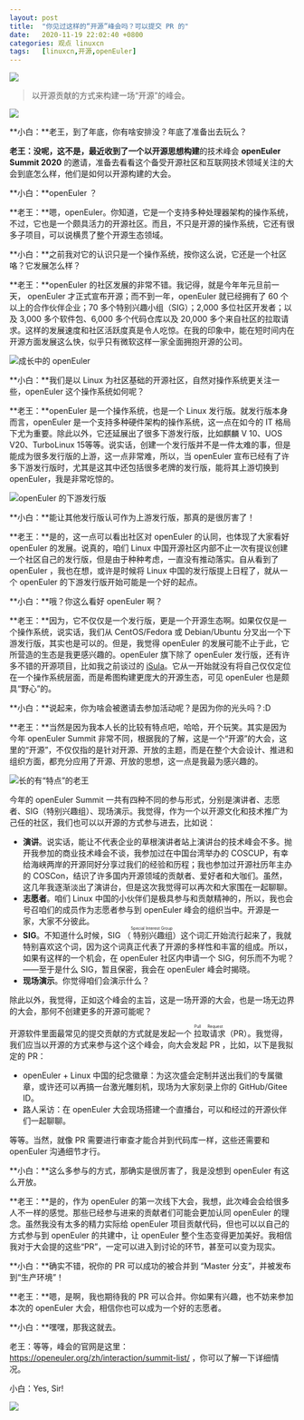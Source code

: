 ```yaml
---
layout: post
title:	"你见过这样的“开源”峰会吗？可以提交 PR 的"
date:	2020-11-19 22:02:40 +0800 
categories:	观点 linuxcn 
tags:	[linuxcn,开源,openEuler]
---
```



![](/Asserts/Images/album/202011/18/104128th2h8uiuuw67bwb8.png)



> 
> 以开源贡献的方式来构建一场“开源”的峰会。
> 
> 
> 


![](/Asserts/Images/album/202011/18/101832hsi9yny9dn979ds9.png)


**小白：**老王，到了年底，你有啥安排没？年底了准备出去玩么？


**老王：**没呢，这不是，最近收到了一个以**开源思想构建**的技术峰会 **openEuler Summit 2020** 的邀请，准备去看看这个备受开源社区和互联网技术领域关注的大会到底怎么样，他们是如何以开源构建的大会。 


**小白：**openEuler ？


**老王：**嗯，openEuler。你知道，它是一个支持多种处理器架构的操作系统，不过，它也是一个颇具活力的开源社区。而且，不只是开源的操作系统，它还有很多子项目，可以说横贯了整个开源生态领域。


**小白：**之前我对它的认识只是一个操作系统，按你这么说，它还是一个社区咯？它发展怎么样？


**老王：**openEuler 的社区发展的非常不错。我记得，就是今年年元旦前一天， openEuler 才正式宣布开源；而不到一年，openEuler 就已经拥有了 60 个以上的合作伙伴企业；70 多个特别兴趣小组（SIG）；2,000 多位社区开发者；以及 3,000 多个软件包、6,000 多个代码仓库以及 20,000 多个来自社区的拉取请求。这样的发展速度和社区活跃度真是令人吃惊。在我的印象中，能在短时间内在开源方面发展这么快，似乎只有微软这样一家全面拥抱开源的公司。


![成长中的 openEuler](/Asserts/Images/album/202011/18/102045ot4c55tg6c99828k.png)


**小白：**我们是以 Linux 为社区基础的开源社区，自然对操作系统更关注一些，openEuler 这个操作系统如何呢？


**老王：**openEuler 是一个操作系统，也是一个 Linux 发行版。就发行版本身而言，openEuler 是一个支持多种硬件架构的操作系统，这一点在如今的 IT 格局下尤为重要。除此以外，它还延展出了很多下游发行版，比如麒麟 V 10、UOS V20、TurboLinux 15等等。说实话，创建一个发行版并不是一件太难的事，但是能成为很多发行版的上游，这一点非常难，所以，当 openEuler 宣布已经有了许多下游发行版时，尤其是这其中还包括很多老牌的发行版，能将其上游切换到 openEuler，我是非常吃惊的。 


![openEuler 的下游发行版](/Asserts/Images/album/202011/18/102137fpfsosh6nt2036na.png)


**小白：**能让其他发行版认可作为上游发行版，那真的是很厉害了！


**老王：**是的，这一点可以看出社区对 openEuler 的认同，也体现了大家看好 openEuler 的发展。说真的，咱们 Linux 中国开源社区内部不止一次有提议创建一个社区自己的发行版，但是由于种种考虑，一直没有推动落实。自从看到了 openEuler ，我也在想，或许是时候将 Linux 中国的发行版提上日程了，就从一个 openEuler 的下游发行版开始可能是一个好的起点。


**小白：**哦？你这么看好 openEuler 啊？


**老王：**因为，它不仅仅是一个发行版，更是一个开源生态啊。如果仅仅是一个操作系统，说实话，我们从 CentOS/Fedora 或 Debian/Ubuntu 分叉出一个下游发行版，其实也是可以的。但是，我觉得 openEuler 的发展可能不止于此，它所营造的生态是我更感兴趣的。openEuler 旗下除了 openEuler 发行版，还有许多不错的开源项目，比如我之前谈过的 [iSula](/article-12789-1.html)。它从一开始就没有将自己仅仅定位在一个操作系统层面，而是希图构建更庞大的开源生态，可见 openEuler 也是颇具“野心”的。


**小白：**说起来，你为啥会被邀请去参加活动呢？是因为你的光头吗？:D


**老王：**当然是因为我本人长的比较有特点吧，哈哈，开个玩笑。其实是因为今年 openEuler Summit 非常不同，根据我的了解，这是一个“开源”的大会，这里的“开源”，不仅仅指的是针对开源、开放的主题，而是在整个大会设计、推进和组织方面，都充分应用了开源、开放的思想，这一点是我最为感兴趣的。


![长的有“特点”的老王](/Asserts/Images/album/202011/18/102510vwmf6n11c71uqtnf.jpg)


今年的 openEuler Summit 一共有四种不同的参与形式，分别是演讲者、志愿者、SIG（特别兴趣组）、现场演示。我觉得，作为一个以开源文化和技术推广为己任的社区，我们也可以以开源的方式参与进去，比如说：


* **演讲**。说实话，能让不代表企业的草根演讲者站上演讲台的技术峰会不多。抛开我参加的商业技术峰会不谈，我参加过在中国台湾举办的 COSCUP，有幸给海峡两岸的开源同好分享过我们的经验和历程；我也参加过开源社历年主办的 COSCon，结识了许多国内开源领域的贡献者、爱好者和大咖们。虽然，这几年我逐渐淡出了演讲台，但是这次我觉得可以再次和大家围在一起聊聊。
* **志愿者**。咱们 Linux 中国的小伙伴们是极具参与和贡献精神的，所以，我也会号召咱们的成员作为志愿者参与到 openEuler 峰会的组织当中。开源是一家，大家不分彼此。
* **SIG**。不知道什么时候，SIG （<ruby> 特别兴趣组 <rp>  （ </rp> <rt>  Special Interest Group </rt> <rp>  ） </rp></ruby>）这个词汇开始流行起来了，我就特别喜欢这个词，因为这个词真正代表了开源的多样性和丰富的组成。所以，如果有这样的一个机会，在 openEuler 社区内申请一个 SIG，何乐而不为呢？——至于是什么 SIG，暂且保密，我会在 openEuler 峰会时揭晓。
* **现场演示**。你觉得咱们会演示什么？


除此以外，我觉得，正如这个峰会的主旨，这是一场开源的大会，也是一场无边界的大会，那何不创建更多的开源可能呢？


开源软件里面最常见的提交贡献的方式就是发起一个<ruby> 拉取请求 <rp>  （ </rp> <rt>  Pull Request </rt> <rp>  ） </rp></ruby>（PR）。我觉得，我们应当以开源的方式来参与这个这个峰会，向大会发起 PR ，比如，以下是我拟定的 PR： 


* openEuler + Linux 中国的纪念徽章：为这次盛会定制并送出我们的专属徽章，或许还可以再搞一台激光雕刻机，现场为大家刻录上你的 GitHub/Gitee ID。
* 路人采访：在 openEuler 大会现场搭建一个直播台，可以和经过的开源伙伴们一起聊聊。


等等。当然，就像 PR 需要进行审查才能合并到代码库一样，这些还需要和 openEuler 沟通细节才行。


**小白：**这么多参与的方式，那确实是很厉害了，我是没想到 openEuler 有这么开放。


**老王：**是的，作为 openEuler 的第一次线下大会，我想，此次峰会会给很多人不一样的感觉。那些已经参与进来的贡献者们可能会更加认同 openEuler 的理念。虽然我没有太多的精力实际给 openEuler 项目贡献代码，但也可以以自己的方式参与到 openEuler 的共建中，让 openEuler 整个生态变得更加美好。我相信我对于大会提的这些“PR”，一定可以进入到讨论的环节，甚至可以变为现实。


**小白：**确实不错，祝你的 PR 可以成功的被合并到 “Master 分支”，并被发布到“生产环境”！


**老王：**嗯，是啊，我也期待我的 PR 可以合并。你如果有兴趣，也不妨来参加本次的 openEuler 大会，相信你也可以成为一个好的志愿者。


**小白：**嘿嘿，那我这就去。


老王：等等，峰会的官网是这里： <https://openeuler.org/zh/interaction/summit-list/> ，你可以了解一下详细情况。


小白：Yes, Sir!


![](/Asserts/Images/album/202011/18/111105siww61bv66n4cscc.png)
